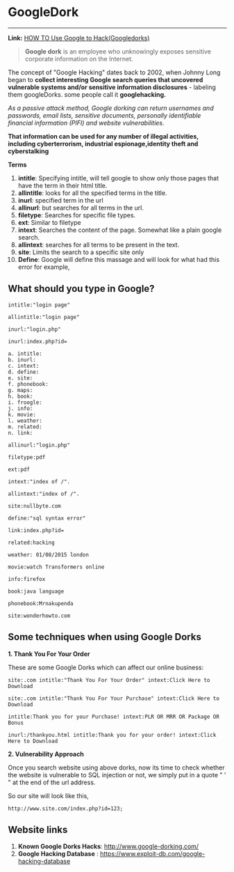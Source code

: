 # GoogleDork
---

**Link:** [HOW TO Use Google to Hack(Googledorks)](https://null-byte.wonderhowto.com/how-to/use-google-hack-googledorks-0163566/)

> **Google dork** is an employee who unknowingly exposes sensitive corporate information on the Internet.

The concept of "Google Hacking" dates back to 2002, when Johnny Long began to **collect interesting Google search queries that uncovered vulnerable systems and/or sensitive information disclosures** - labeling them googleDorks. some people call it **googlehacking.**


_As a passive attack method, Google dorking can return usernames and passwords, email lists, sensitive documents, personally identifiable financial information (PIFI) and website vulnerabilities._

**That information can be used for any number of illegal activities, including cyberterrorism, industrial espionage,identity theft and cyberstalking**

**Terms**

1. **intitle**: Specifying intitle, will tell google to show only those pages that have the term in their html title.
2. **allintitle**: looks for all the specified terms in the title.
3. **inurl**: specified term in the url
4. **allinurl**: but searches for all terms in the url.
5. **filetype**: Searches for specific file types.
6. **ext**: Similar to filetype
7. **intext**: Searches the content of the page. Somewhat like a plain google search.
8. **allintext**: searches for all terms to be present in the text.
9. **site**: Limits the search to a specific site only
10. **Define**: Google will define this massage and will look for what had this error for example,

## What should you type in Google? 


```
intitle:"login page"
```

```
allintitle:"login page"
```

```
inurl:"login.php"
```

```
inurl:index.php?id=
```

```
a. intitle:
b. inurl:
c. intext:
d. define:
e. site:
f. phonebook:
g. maps:
h. book:
i. froogle:
j. info:
k. movie:
l. weather:
m. related:
n. link:
```

```
allinurl:"login.php"
```

```
filetype:pdf
```

```
ext:pdf 
```

```
intext:"index of /".
```

```
allintext:"index of /".
```

```
site:nullbyte.com
```

```
define:"sql syntax error"
```

```
link:index.php?id=
```

```
related:hacking
```

```
weather: 01/08/2015 london
```

```
movie:watch Transformers online
```

```
info:firefox
```

```
book:java language
```

```
phonebook:Mrnakupenda
```

```
site:wonderhowto.com
```


## Some techniques when using Google Dorks 


**1. Thank You For Your Order**



These are some Google Dorks which can affect our online business:

```
site:.com intitle:"Thank You For Your Order" intext:Click Here to Download
```

```
site:.com intitle:"Thank You For Your Purchase" intext:Click Here to Download
```

```
intitle:Thank you for your Purchase! intext:PLR OR MRR OR Package OR Bonus
```


```
inurl:/thankyou.html intitle:Thank you for your order! intext:Click Here to Download
```



**2. Vulnerability Approach**

Once you search website using above dorks, now its time to check whether the website is vulnerable to SQL injection or not, we simply put in a quote " ' " at the end of the url address.

So our site will look like this,

```
http://www.site.com/index.php?id=123;
```


## Website links

1. **Known Google Dorks Hacks**: http://www.google-dorking.com/ 
2. **Google Hacking Database** : https://www.exploit-db.com/google-hacking-database
